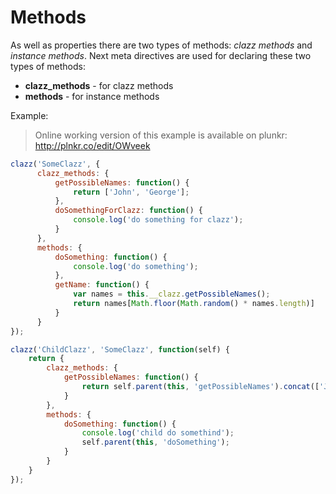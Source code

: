 Methods
=======

As well as properties there are two types of methods: *clazz methods* and *instance methods*. Next meta directives are used for declaring these two types of methods: 

 * **clazz_methods** - for clazz methods
 * **methods** - for instance methods

Example: 

> Online working version of this example is available on plunkr: http://plnkr.co/edit/OWveek

```js
clazz('SomeClazz', {
      clazz_methods: {
          getPossibleNames: function() {
              return ['John', 'George'];
          },
          doSomethingForClazz: function() {
              console.log('do something for clazz');
          }
      },
      methods: {
          doSomething: function() {
              console.log('do something');
          },
          getName: function() {
              var names = this.__clazz.getPossibleNames();
              return names[Math.floor(Math.random() * names.length)]
          }
      }
});

clazz('ChildClazz', 'SomeClazz', function(self) {
    return {
        clazz_methods: {
            getPossibleNames: function() {
                return self.parent(this, 'getPossibleNames').concat(['Jerry', 'Alex']);
            }
        },
        methods: {
            doSomething: function() {
                console.log('child do somethind');
                self.parent(this, 'doSomething');
            }
        }
    }
});
